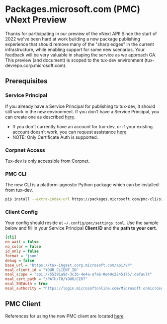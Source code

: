 # Packages.microsoft.com (PMC) vNext Preview

Thanks for participating in our preview of the vNext API! Since the start of 2022 we've been hard at work building a new package publishing experience that should remove many of the "sharp edges" in the current infrastructure, while enabling support for some new scenarios. Your feedback will be very valuable in shaping the service as we approach GA. This preview (and document) is scoped to the tux-dev environment (tux-devrepo.corp.microsoft.com).

## Prerequisites

### **Service Principal**

If you already have a Service Principal for publishing to tux-dev, it should still work in the new environment.
If you don't have a Service Principal, you can create one as described [here](https://learn.microsoft.com/en-us/azure/active-directory/develop/howto-create-service-principal-portal#register-an-application-with-azure-ad-and-create-a-service-principal).

- If you don't currently have an account for tux-dev, or if your existing account doesn't work, you can request assistance [here](https://forms.office.com/r/15vCGkK59V).
- NOTE: Only Certificate Auth is supported.

### **Corpnet Access**

Tux-dev is only accessible from Corpnet.

### **PMC CLI**

The new CLI is a platform-agnostic Python package which can be installed from tux-dev.

```bash
pip install --extra-index-url https://packages.microsoft.com/pmc-cli/simple/ "pmc-cli>=0.1.0"
```

### **Client Config**

Your config should reside at `~/.config/pmc/settings.toml`. Use the sample below and fill in your Service Principal **Client ID** and the **path to your cert**.

```ini
[cli]
no_wait = false
no_color = false
id_only = false
format = "json"
debug = false
base_url = "https://tux-ingest.corp.microsoft.com/api/v4"
msal_client_id = "YOUR_CLIENT_ID"
msal_scope = "api://55391a9d-3c3b-4e4a-afa6-0e49c2245175/.default"
msal_cert_path = "/PATH/TO/YOUR/CERT"
msal_SNIAuth = true
msal_authority = "https://login.microsoftonline.com/Microsoft.onmicrosoft.com"
```

## PMC Client

References for using the new PMC client are located [here](../pmctool/index.md)
